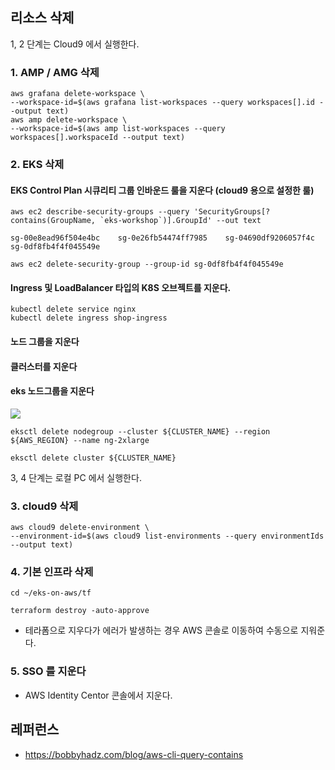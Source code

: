 ## 리소스 삭제 ##

1, 2 단계는 Cloud9 에서 실행한다.

### 1. AMP / AMG 삭제 ###

```
aws grafana delete-workspace \
--workspace-id=$(aws grafana list-workspaces --query workspaces[].id --output text)
aws amp delete-workspace \
--workspace-id=$(aws amp list-workspaces --query workspaces[].workspaceId --output text)
```

### 2. EKS 삭제 ### 

#### EKS Control Plan 시큐리티 그룹 인바운드 룰을 지운다 (cloud9 용으로 설정한 룰) ####
```
aws ec2 describe-security-groups --query 'SecurityGroups[?contains(GroupName, `eks-workshop`)].GroupId' --out text

sg-00e8ead96f504e4bc    sg-0e26fb54474ff7985    sg-04690df9206057f4c    sg-0df8fb4f4f045549e

aws ec2 delete-security-group --group-id sg-0df8fb4f4f045549e
```
  
#### Ingress 및 LoadBalancer 타입의 K8S 오브젝트를 지운다. ####
```
kubectl delete service nginx
kubectl delete ingress shop-ingress
```
#### 노드 그룹을 지운다 ####

#### 클러스터를 지운다 ####

#### eks 노드그룹을 지운다 ####
![](https://github.com/gnosia93/eks-on-aws/blob/main/images/cloudformation-eks-nodegroup.png)
```
eksctl delete nodegroup --cluster ${CLUSTER_NAME} --region ${AWS_REGION} --name ng-2xlarge

eksctl delete cluster ${CLUSTER_NAME}
```

3, 4 단계는 로컬 PC 에서 실행한다.

### 3. cloud9 삭제 ###

```
aws cloud9 delete-environment \
--environment-id=$(aws cloud9 list-environments --query environmentIds --output text) 
```

### 4. 기본 인프라 삭제 ###

```
cd ~/eks-on-aws/tf

terraform destroy -auto-approve
```
* 테라폼으로 지우다가 에러가 발생하는 경우 AWS 콘솔로 이동하여 수동으로 지워준다.

### 5. SSO 를 지운다 ###
* AWS Identity Centor 콘솔에서 지운다.

## 레퍼런스 ##

* https://bobbyhadz.com/blog/aws-cli-query-contains
